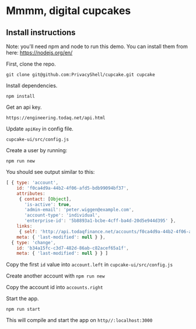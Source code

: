 # Mmmm, digital cupcakes

## Install instructions

Note: you'll need npm and node to run this demo. You can install them from here: https://nodejs.org/en/

First, clone the repo.

`git clone git@github.com:PrivacyShell/cupcake.git cupcake`

Install dependencies.

`npm install`

Get an api key.

`https://engineering.todaq.net/api.html`

Update `apiKey` in config file.

`cupcake-ui/src/config.js`

Create a user by running:

`npm run new`

You should see output similar to this:
```js
[ { type: 'account',
    id: 'f0ca4d9a-44b2-4f06-afd5-bdb99094bf37',
    attributes: 
     { contact: [Object],
       'is-active': true,
       'admin-email': 'peter.wiggen@example.com',
       'account-type': 'individual',
       'enterprise-id': '5b8893a1-bcbe-4cff-ba4d-20d5e944d395' },
    links: 
     { self: 'http://api.todaqfinance.net/accounts/f0ca4d9a-44b2-4f06-afd5-bdb99094bf37' },
    meta: { 'last-modified': null } },
  { type: 'change',
    id: 'b34a15fc-c3d7-482d-86ab-c82acef65a1f',
    meta: { 'last-modified': null } } ]
```

Copy the first `id` value into `account.left` in `cupcake-ui/src/config.js`

Create another account with `npm run new`

Copy the account id into `accounts.right`

Start the app.

`npm run start`

This will compile and start the app on `http//:localhost:3000`